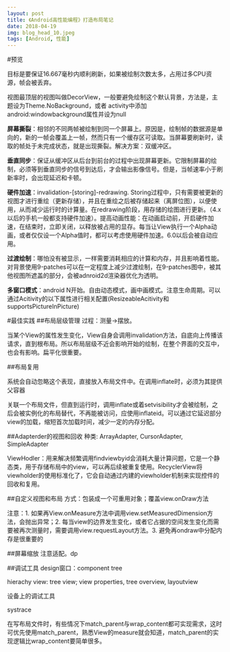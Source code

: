 ```yaml
---
layout: post
title: 《Android高性能编程》打造布局笔记
date: 2018-04-19
img: blog_head_10.jpeg
tags: [Android, 性能]
---
```

#预览

目标是要保证16.667毫秒内顺利刷新，如果被绘制次数太多，占用过多CPU资源，帧会被丢弃。

视图最顶层的视图叫做DecorView，一般要避免绘制这个默认背景，方法是，主题设为Theme.NoBackground，或者 activity中添加android:windowbackground属性并设为null

**屏幕撕裂**：相邻的不同两帧被绘制到同一个屏幕上。原因是，绘制帧的数据源是单向的，新的一帧会覆盖上一帧，然而只有一个缓存区可读取。当屏幕要刷新时，读取的帧处于未完成状态，就是出现撕裂。解决方案：双缓冲区。

**垂直同步**：保证从缓冲区从后台到前台的过程中出现屏幕更新。它限制屏幕的绘制，必须等到垂直同步的信号到达后，才会输出影像信号。但是，当帧速率小于刷新率时，会出现延迟和卡顿。

**硬件加速**：invalidation-[storing]-redrawing. Storing过程中，只有需要被更新的视图才进行重绘（更新存储），并且在重绘之后被存储起来（离屏位图），以便使用，从而减少运行时的计算量。在redrawing阶段，用存储的绘图进行更新。（4.x以后的手机一般都支持硬件加速）。提高动画性能：在动画启动前，开启硬件加速，在结束时，立即关闭，以释放被占用的显存。每当让View执行一个Alpha动画，或者仅仅设一个Alpha值时，都可以考虑使用硬件加速。6.0以后会被自动应用。

**过渡绘制**：哪怕没有被显示，一样需要消耗相应的计算和内存，并且影响着性能。对背景使用9-patches可以在一定程度上减少过渡绘制，在9-patches图中，被其他视图所遮盖的部分，会被adnroid2d渲染器优化为透明。

**多窗口模式**：android N开始。自由动态模式，画中画模式。注意生命周期。可以通过Acitivity的以下属性进行相关配置(ResizeableAcitivity和supportsPictureInPicture)

#最佳实践
##布局层级管理
过程：测量->摆放。

当某个View的属性发生变化，View自身会调用invalidation方法，自底向上传播该请求，直到根布局。所以布局层级不近会影响开始的绘制，在整个界面的交互中，也会有影响。扁平化很重要。

##布局复用
<include>

<merge>系统会自动忽略这个表现，直接放入布局文件中。在调用inflate时，必须为其提供父容器

<ViewStub>关联一个布局文件，但直到运行时，调用inflate或着setvisibility才会被绘制，之后会被实例化的布局替代，不再能被访问，应使用inflateid。可以通过它延迟部分view的加载，缩短首次加载时间，减少一定的内存分配。

##Adapterder的视图和回收
种类: ArrayAdapter, CursorAdapter, SimpleAdapter 

ViewHodler：用来解决频繁调用findviewbyid会消耗大量计算问题，它是一个静态类，用于存储布局中的view，可以再后续被重复使用。RecyclerView将viewholder的使用标准化了，它会自动通过内建的viewholder机制来实现控件的回收和复用。

##自定义视图和布局
方式：包装成一个可重用对象；覆盖view.onDraw方法

注意：1. 如果再View.onMeasure方法中调用view.setMeasuredDimension方法，会抛出异常；2. 每当view的边界发生变化，或者它占据的空间发生变化而需要被再次测量时，需要调用view.requestLayout方法。3. 避免再ondraw中分配内存是很重要的

##屏幕缩放
注意适配。dp

##调试工具
design窗口：component tree

hierachy view: tree view; view properties, tree overview, layoutview

设备上的调试工具

systrace





在写布局文件时，有些情况下match_parent与wrap_content都可实现需求，这时可优先使用match_parent，熟悉View的measure就会知道，match_parent的实现逻辑比wrap_content要简单很多。
